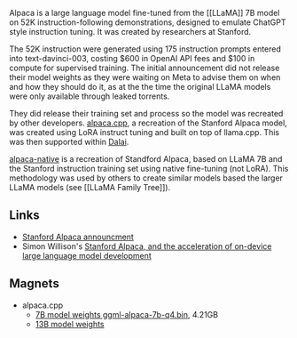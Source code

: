 Alpaca is a large language model fine-tuned from the [[LLaMA]] 7B model on 52K instruction-following demonstrations, designed to emulate ChatGPT style instruction tuning.  It was created by researchers at Stanford.

The 52K instruction were generated using 175 instruction prompts entered into text-davinci-003, costing $600 in OpenAI API fees and $100 in compute for supervised training.  The initial announcement did not release their model weights as they were waiting on Meta to advise them on when and how they should do it, as at the the time the original LLaMA models were only available through leaked torrents.

They did release their training set and process so the model was recreated by other developers.  [alpaca.cpp](https://github.com/antimatter15/alpaca.cpp), a recreation of the Stanford Alpaca model, was created using LoRA instruct tuning and built on top of llama.cpp.  This was then supported within [Dalai](https://github.com/cocktailpeanut/dalai).

[alpaca-native](https://huggingface.co/chavinlo/alpaca-native) is a recreation of Standford Alpaca, based on LLaMA 7B and the Stanford instruction training set using native fine-tuning (not LoRA).  This methodology was used by others to create similar models based the larger LLaMA models (see [[LLaMA Family Tree]]).

## Links

- [Stanford Alpaca announcment](https://crfm.stanford.edu/2023/03/13/alpaca.html)
- Simon Willison's [Stanford Alpaca, and the acceleration of on-device large language model development](https://simonwillison.net/2023/Mar/13/alpaca/)

## Magnets

- alpaca.cpp 
	- [7B model weights ggml-alpaca-7b-q4.bin](magnet:?xt=urn:btih:5aaceaec63b03e51a98f04fd5c42320b2a033010&dn=ggml-alpaca-7b-q4.bin&tr=udp%3A%2F%2Ftracker.opentrackr.org%3A1337%2Fannounce&tr=udp%3A%2F%2Fopentracker.i2p.rocks%3A6969%2Fannounce), 4.21GB
	- [13B model weights](magnet:?xt=urn:btih:f3cf71b172129d6b5abccab393bc32253fac8159&dn=ggml-alpaca-13b-q4.bin&tr=udp%3A%2F%http://2Ftracker.opentrackr.org%3A1337%2Fannounce&tr=udp%3A%2F%https://t.co/zenhelfwRd%3A6969%2Fannounce&tr=https%3A%2F%https://t.co/zenhelfwRd%3A443%2Fannounce&tr=udp%3A%2F%https://t.co/RRAn1X65wE%3A6969%2Fannounce&tr=udp%3A%2F%https://t.co/uTXBeTLUMa%3A2810%2Fannounce)